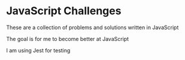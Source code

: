 # JavaScript Challenges

These are a collection of problems and solutions written in JavaScript

The goal is for me to become better at JavaScript

I am using Jest for testing
